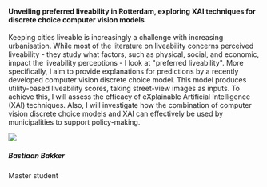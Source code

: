 <div class="row">
  <div class="col-sm-8">
    <h4 id="bastiaan-bakker">Unveiling preferred liveability in Rotterdam, exploring XAI techniques for discrete choice computer vision models</h4>
    <p>
      Keeping cities liveable is increasingly a challenge with increasing urbanisation. While most of the literature on liveability concerns perceived liveability - they study what factors, such as physical, social, and economic, impact the liveability perceptions - I look at "preferred liveability". More specifically, I aim to provide explanations for predictions by a recently developed computer vision discrete choice model. This model produces utility-based liveability scores, taking street-view images as inputs. To achieve this, I will assess the efficacy of eXplainable Artificial Intelligence (XAI) techniques. Also, I will investigate how the combination of computer vision discrete choice models and XAI can effectively be used by municipalities to support policy-making.
    </p>
  </div>

  <div class="col-sm-4">
    <div class="card contact-card">
      <div class="row g-0">
        <div class="col-sm-3">
          <!-- <a href="https://www.tudelft.nl/en/"> -->
            <img src="{{ 'master-projects/avatars/bastiaan.jpg' | relative_url }}" class="contact-avatar">
          <!-- </a> -->
        </div>
        <div class="col-sm-9 gx-sm-3">
          <div class="card-body">
            <h5 class="card-title">Bastiaan Bakker</h5>
            <p class="card-text">
              Master student<br>
              <!-- <a href="mailto:mail@tudelft.nl">some.address@student.tudelft.nl</a> -->
            </p>
          </div>
        </div>
      </div>
    </div>
  </div>

</div>

